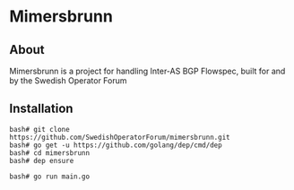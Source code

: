 # Mimersbrunn
## About
Mimersbrunn is a project for handling Inter-AS BGP Flowspec, built for and by the Swedish Operator Forum

## Installation
    bash# git clone https://github.com/SwedishOperatorForum/mimersbrunn.git
    bash# go get -u https://github.com/golang/dep/cmd/dep
    bash# cd mimersbrunn
    bash# dep ensure
    
    bash# go run main.go